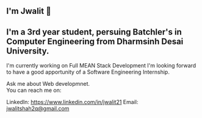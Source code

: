 ## I'm Jwalit 👋
## I'm a 3rd year student, persuing Batchler's in Computer Engineering from Dharmsinh Desai University.

I'm currently working on Full MEAN Stack Development
I'm looking forward to have a good apportunity of a Software Engineering Internship.

Ask me about Web developmnet.<br>
You can reach me on:
<div>

  LinkedIn: https://www.linkedin.com/in/jwalit21
  Email: jwalitshah2q@gmail.com
</div>
<!--
**jwalit21/jwalit21** is a ✨ _special_ ✨ repository because its `README.md` (this file) appears on your GitHub profile.

Here are some ideas to get you started:

- 🔭 I’m currently working on ...
- 🌱 I’m currently learning ...
- 👯 I’m looking to collaborate on ...
- 🤔 I’m looking for help with ...
- 💬 Ask me about 
- 📫 How to reach me: ...
- 😄 Pronouns: ...
- ⚡ Fun fact: ...
-->
